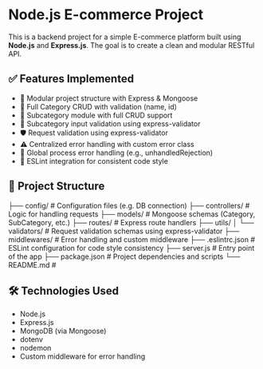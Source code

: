 # Node.js E-commerce Project

This is a backend project for a simple E-commerce platform built using **Node.js** and **Express.js**. The goal is to create a clean and modular RESTful API.

## ✅ Features Implemented

- 🔧 Modular project structure with Express & Mongoose
- 📁 Full Category CRUD with validation (name, id)
- 🧩 Subcategory module with full CRUD support
- 📏 Subcategory input validation using express-validator
- 🛡️ Request validation using express-validator
- ⚠️ Centralized error handling with custom error class
- 🔄 Global process error handling (e.g., unhandledRejection)
- 🧹 ESLint integration for consistent code style

## 📁 Project Structure

├── config/ # Configuration files (e.g. DB connection)
├── controllers/ # Logic for handling requests
├── models/ # Mongoose schemas (Category, SubCategory, etc.)
├── routes/ # Express route handlers
├── utils/ │ └── validators/ # Request validation schemas using express-validator
├── middlewares/ # Error handling and custom middleware
├── .eslintrc.json # ESLint configuration for code style consistency
├── server.js # Entry point of the app
├── package.json # Project dependencies and scripts
└── README.md #

## 🛠️ Technologies Used

- Node.js
- Express.js
- MongoDB (via Mongoose)
- dotenv
- nodemon
- Custom middleware for error handling

